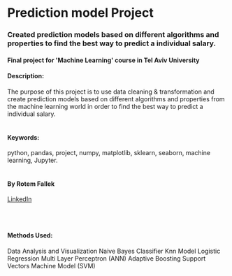 # Prediction model Project 

### Created prediction models based on different algorithms and properties to find the best way to predict a individual salary.

#### Final project for 'Machine Learning' course in Tel Aviv University


#### Description:
The purpose of this project is to use data cleaning & transformation and create prediction models based on different algorithms and properties from the machine learning world in order to find the best way to predict a individual salary.
</br>
</br>


#### Keywords:
python, pandas, project, numpy, matplotlib, sklearn, seaborn, machine learning, Jupyter.
</br>
</br>

#### By Rotem Fallek
[LinkedIn](https://www.linkedin.com/in/rotem-fallek/)
##
</br>

#### Methods Used:
Data Analysis and Visualization
Naive Bayes Classifier
Knn Model
Logistic Regression
Multi Layer Perceptron (ANN)
Adaptive Boosting
Support Vectors Machine Model (SVM)
